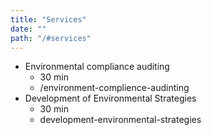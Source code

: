 ```yaml
---
title: "Services"
date: ""
path: "/#services"
---
```


- Environmental compliance auditing
  - 30 min
  - /environment-complience-audinting
- Development of Environmental Strategies
  - 30 min
  - development-environmental-strategies
